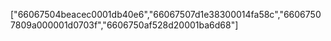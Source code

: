 ["66067504beacec0001db40e6","66067507d1e38300014fa58c","66067507809a000001d0703f","6606750af528d20001ba6d68"]